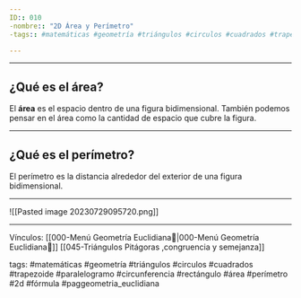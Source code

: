 ```yaml
---
ID:: 010
-nombre:: "2D Área y Perímetro"
-tags:: #matemáticas #geometría #triángulos #circulos #cuadrados #trapezoide #paralelogramo #circunferencia #rectángulo #área #perímetro #2d #fórmula #paggeometria_euclidiana

---
```

___
## ¿Qué es el área?

El **área** es el espacio dentro de una figura bidimensional. También podemos pensar en el área como la cantidad de espacio que cubre la figura.
___

## ¿Qué es el perímetro?

El perímetro es la distancia alrededor del exterior de una figura bidimensional.

___

![[Pasted image 20230729095720.png]]
___

Vínculos:
[[000-Menú Geometría Euclidiana📃|000-Menú Geometría Euclidiana📃]]
[[045-Triángulos Pitágoras ,congruencia y semejanza]]

tags:
#matemáticas #geometría #triángulos #circulos #cuadrados #trapezoide #paralelogramo #circunferencia #rectángulo #área #perímetro #2d #fórmula #paggeometria_euclidiana 